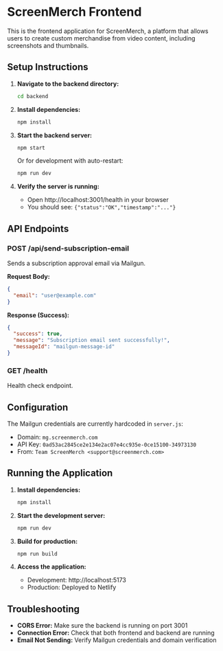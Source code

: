 # ScreenMerch Frontend

This is the frontend application for ScreenMerch, a platform that allows users to create custom merchandise from video content, including screenshots and thumbnails.

## Setup Instructions

1. **Navigate to the backend directory:**
   ```bash
   cd backend
   ```

2. **Install dependencies:**
   ```bash
   npm install
   ```

3. **Start the backend server:**
   ```bash
   npm start
   ```
   
   Or for development with auto-restart:
   ```bash
   npm run dev
   ```

4. **Verify the server is running:**
   - Open http://localhost:3001/health in your browser
   - You should see: `{"status":"OK","timestamp":"..."}`

## API Endpoints

### POST /api/send-subscription-email
Sends a subscription approval email via Mailgun.

**Request Body:**
```json
{
  "email": "user@example.com"
}
```

**Response (Success):**
```json
{
  "success": true,
  "message": "Subscription email sent successfully!",
  "messageId": "mailgun-message-id"
}
```

### GET /health
Health check endpoint.

## Configuration

The Mailgun credentials are currently hardcoded in `server.js`:
- Domain: `mg.screenmerch.com`
- API Key: `0ad53ac2845ce2e134e2ac07e4cc935e-0ce15100-34973130`
- From: `Team ScreenMerch <support@screenmerch.com>`

## Running the Application

1. **Install dependencies:**
   ```bash
   npm install
   ```

2. **Start the development server:**
   ```bash
   npm run dev
   ```

3. **Build for production:**
   ```bash
   npm run build
   ```

4. **Access the application:**
   - Development: http://localhost:5173
   - Production: Deployed to Netlify

## Troubleshooting

- **CORS Error:** Make sure the backend is running on port 3001
- **Connection Error:** Check that both frontend and backend are running
- **Email Not Sending:** Verify Mailgun credentials and domain verification 